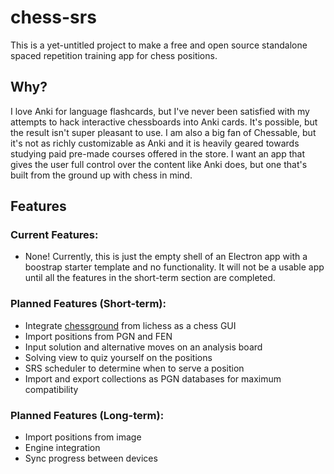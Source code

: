# chess-srs

This is a yet-untitled project to make a free and open source standalone spaced repetition training app for chess positions.

## Why?

I love Anki for language flashcards, but I've never been satisfied with my attempts to hack interactive chessboards into Anki cards. It's possible, but the result isn't super pleasant to use. I am also a big fan of Chessable, but it's not as richly customizable as Anki and it is heavily geared towards studying paid pre-made courses offered in the store. I want an app that gives the user full control over the content like Anki does, but one that's built from the ground up with chess in mind.

## Features

### Current Features:
- None! Currently, this is just the empty shell of an Electron app with a boostrap starter template and no functionality. It will not be a usable app until all the features in the short-term section are completed.

### Planned Features (Short-term):
- Integrate [chessground](https://github.com/lichess-org/chessground) from lichess as a chess GUI
- Import positions from PGN and FEN
- Input solution and alternative moves on an analysis board
- Solving view to quiz yourself on the positions
- SRS scheduler to determine when to serve a position
- Import and export collections as PGN databases for maximum compatibility

### Planned Features (Long-term):
- Import positions from image
- Engine integration
- Sync progress between devices
